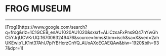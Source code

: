 # FROG MUSEUM
<hr>
[Frog](https://www.google.com/search?q=frog&rlz=1C1GCEB_enAU1020AU1020&sxsrf=ALiCzsaFxPns9Q47hYwGhC5YJrjUCVKrUQ:1670063249476&source=lnms&tbm=isch&sa=X&ved=2ahUKEwip1_K1nt37AhU7plYBHcrzCnYQ_AUoAXoECAEQAw&biw=1920&bih=937&dpr=1)
